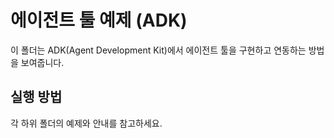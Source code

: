 # 에이전트 툴 예제 (ADK)

이 폴더는 ADK(Agent Development Kit)에서 에이전트 툴을 구현하고 연동하는 방법을 보여줍니다.

## 실행 방법
각 하위 폴더의 예제와 안내를 참고하세요.
